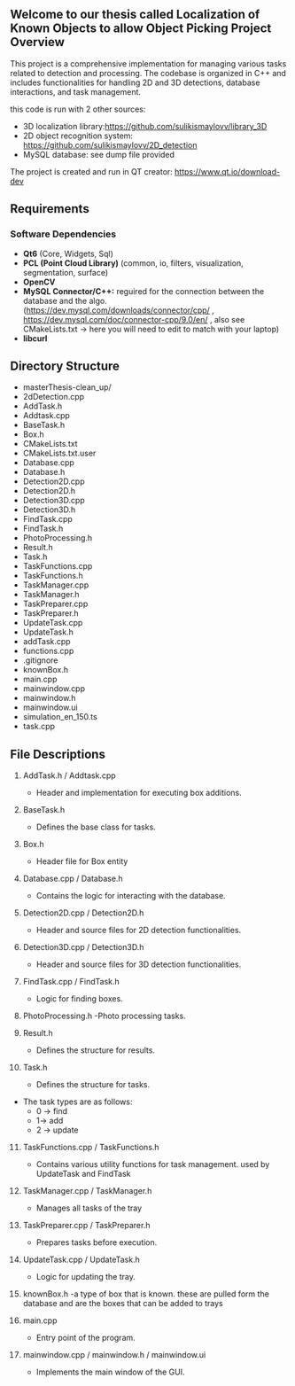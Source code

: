 Welcome to our thesis called Localization of Known Objects to allow Object Picking
Project Overview
----------------
This project is a comprehensive implementation for managing various tasks related to detection and processing. The codebase is organized in C++ and includes functionalities for handling 2D and 3D detections, database interactions, and task management.

this code is run with 2 other sources:
- 3D localization library:https://github.com/sulikismaylovv/library_3D
- 2D object recognition system: https://github.com/sulikismaylovv/2D_detection
- MySQL database: see dump file provided

The project is created and run in QT creator: https://www.qt.io/download-dev
## Requirements
### Software Dependencies
- **Qt6** (Core, Widgets, Sql)
- **PCL (Point Cloud Library)** (common, io, filters, visualization, segmentation, surface)
- **OpenCV**
- **MySQL Connector/C++:** reguired for the connection between the database and the algo. (https://dev.mysql.com/downloads/connector/cpp/ , https://dev.mysql.com/doc/connector-cpp/9.0/en/ , also see CMakeLists.txt -> here you will need to edit to match with your laptop)
- **libcurl**

Directory Structure
-------------------
* masterThesis-clean_up/
* 2dDetection.cpp
* AddTask.h
* Addtask.cpp
* BaseTask.h
* Box.h
* CMakeLists.txt
* CMakeLists.txt.user
* Database.cpp
* Database.h
* Detection2D.cpp
* Detection2D.h
* Detection3D.cpp
* Detection3D.h
* FindTask.cpp
* FindTask.h
* PhotoProcessing.h
* Result.h
* Task.h
* TaskFunctions.cpp
* TaskFunctions.h
* TaskManager.cpp
* TaskManager.h
* TaskPreparer.cpp
* TaskPreparer.h
* UpdateTask.cpp
* UpdateTask.h
* addTask.cpp
* functions.cpp
* .gitignore
* knownBox.h
* main.cpp
* mainwindow.cpp
* mainwindow.h
* mainwindow.ui
* simulation_en_150.ts
* task.cpp

File Descriptions
-----------------

1. AddTask.h / Addtask.cpp
   - Header and implementation for executing box additions.

2. BaseTask.h
   - Defines the base class for tasks.

3. Box.h
   - Header file for Box entity

4. Database.cpp / Database.h
   - Contains the logic for interacting with the database.

5. Detection2D.cpp / Detection2D.h
   - Header and source files for 2D detection functionalities.

6. Detection3D.cpp / Detection3D.h
   - Header and source files for 3D detection functionalities.

7. FindTask.cpp / FindTask.h
   - Logic for finding boxes.

8. PhotoProcessing.h
    -Photo processing tasks.

9. Result.h
    - Defines the structure for results.

10. Task.h
    - Defines the structure for tasks.
* The task types are as follows:
    *  0 -> find
    * 1-> add
    * 2 -> update

11. TaskFunctions.cpp / TaskFunctions.h
    - Contains various utility functions for task management. used by UpdateTask and FindTask

12. TaskManager.cpp / TaskManager.h
    - Manages all tasks of the tray

13. TaskPreparer.cpp / TaskPreparer.h
    - Prepares tasks before execution.

14. UpdateTask.cpp / UpdateTask.h
    - Logic for updating the tray.

15. knownBox.h
    -a type of box that is known. these are pulled form the database and are the boxes that can be added to trays

22. main.cpp
    - Entry point of the program.

23. mainwindow.cpp / mainwindow.h / mainwindow.ui
    - Implements the main window of the GUI.

  
